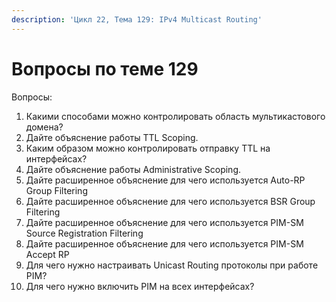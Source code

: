 ```yaml
---
description: 'Цикл 22, Тема 129: IPv4 Multicast Routing'
---
```


# Вопросы по теме 129

Вопросы:

1. Какими способами можно контролировать область мультикастового домена?
2. Дайте объяснение работы TTL Scoping.
3. Каким образом можно контролировать отправку TTL на интерфейсах?
4. Дайте объяснение работы Administrative Scoping.
5. Дайте расширенное объяснение для чего используется Auto-RP Group Filtering
6. Дайте расширенное объяснение для чего используется BSR Group Filtering
7. Дайте расширенное объяснение для чего используется PIM-SM Source Registration Filtering
8. Дайте расширенное объяснение для чего используется PIM-SM Accept RP
9. Для чего нужно настраивать Unicast Routing протоколы при работе PIM?
10. Для чего нужно включить PIM на всех интерфейсах?

